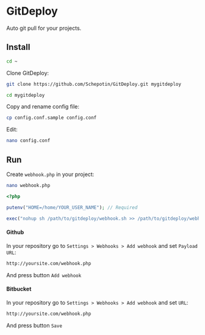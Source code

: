 # GitDeploy

Auto git pull for your projects.

## Install
```bash
cd ~
```
    
Clone GitDeploy:

```bash
git clone https://github.com/Schepotin/GitDeploy.git mygitdeploy
```
    
```bash
cd mygitdeploy
```

Copy and rename config file:

```bash
cp config.conf.sample config.conf
```
    
Edit:
    
```bash
nano config.conf
```

## Run

Create `webhook.php` in your project:

```bash
nano webhook.php
```
    
```php
<?php

putenv("HOME=/home/YOUR_USER_NAME"); // Required

exec("nohup sh /path/to/gitdeploy/webhook.sh >> /path/to/gitdeploy/webhook.log 2>&1 &");
```

#### Github

In your repository go to `Settings > Webhooks > Add webhook` and set `Payload URL`:

```bash
http://yoursite.com/webhook.php
```
    
And press button `Add webhook`

#### Bitbucket

In your repository go to `Settings > Webhooks > Add webhook` and set `URL`:

```bash
http://yoursite.com/webhook.php
```
    
And press button `Save`